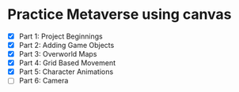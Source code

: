 # Practice Metaverse using canvas

- [x] Part 1: Project Beginnings
- [x] Part 2: Adding Game Objects
- [x] Part 3: Overworld Maps
- [x] Part 4: Grid Based Movement
- [x] Part 5: Character Animations
- [ ] Part 6: Camera
